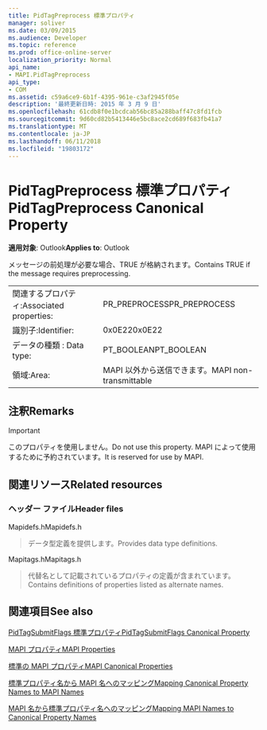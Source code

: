 ```yaml
---
title: PidTagPreprocess 標準プロパティ
manager: soliver
ms.date: 03/09/2015
ms.audience: Developer
ms.topic: reference
ms.prod: office-online-server
localization_priority: Normal
api_name:
- MAPI.PidTagPreprocess
api_type:
- COM
ms.assetid: c59a6ce9-6b1f-4395-961e-c3af2945f05e
description: '最終更新日時: 2015 年 3 月 9 日'
ms.openlocfilehash: 61cdb8f0e1bcdcab56bc85a288baff47c8fd1fcb
ms.sourcegitcommit: 9d60cd82b5413446e5bc8ace2cd689f683fb41a7
ms.translationtype: MT
ms.contentlocale: ja-JP
ms.lasthandoff: 06/11/2018
ms.locfileid: "19803172"
---
```

# <a name="pidtagpreprocess-canonical-property"></a><span data-ttu-id="b8f54-103">PidTagPreprocess 標準プロパティ</span><span class="sxs-lookup"><span data-stu-id="b8f54-103">PidTagPreprocess Canonical Property</span></span>

  
  
<span data-ttu-id="b8f54-104">**適用対象**: Outlook</span><span class="sxs-lookup"><span data-stu-id="b8f54-104">**Applies to**: Outlook</span></span> 
  
<span data-ttu-id="b8f54-105">メッセージの前処理が必要な場合、TRUE が格納されます。</span><span class="sxs-lookup"><span data-stu-id="b8f54-105">Contains TRUE if the message requires preprocessing.</span></span>
  
|||
|:-----|:-----|
|<span data-ttu-id="b8f54-106">関連するプロパティ:</span><span class="sxs-lookup"><span data-stu-id="b8f54-106">Associated properties:</span></span>  <br/> |<span data-ttu-id="b8f54-107">PR_PREPROCESS</span><span class="sxs-lookup"><span data-stu-id="b8f54-107">PR_PREPROCESS</span></span>  <br/> |
|<span data-ttu-id="b8f54-108">識別子:</span><span class="sxs-lookup"><span data-stu-id="b8f54-108">Identifier:</span></span>  <br/> |<span data-ttu-id="b8f54-109">0x0E22</span><span class="sxs-lookup"><span data-stu-id="b8f54-109">0x0E22</span></span>  <br/> |
|<span data-ttu-id="b8f54-110">データの種類 : </span><span class="sxs-lookup"><span data-stu-id="b8f54-110">Data type:</span></span>  <br/> |<span data-ttu-id="b8f54-111">PT_BOOLEAN</span><span class="sxs-lookup"><span data-stu-id="b8f54-111">PT_BOOLEAN</span></span>  <br/> |
|<span data-ttu-id="b8f54-112">領域:</span><span class="sxs-lookup"><span data-stu-id="b8f54-112">Area:</span></span>  <br/> |<span data-ttu-id="b8f54-113">MAPI 以外から送信できます。</span><span class="sxs-lookup"><span data-stu-id="b8f54-113">MAPI non-transmittable</span></span>  <br/> |
   
## <a name="remarks"></a><span data-ttu-id="b8f54-114">注釈</span><span class="sxs-lookup"><span data-stu-id="b8f54-114">Remarks</span></span>

> [!IMPORTANT]
> <span data-ttu-id="b8f54-115">このプロパティを使用しません。</span><span class="sxs-lookup"><span data-stu-id="b8f54-115">Do not use this property.</span></span> <span data-ttu-id="b8f54-116">MAPI によって使用するために予約されています。</span><span class="sxs-lookup"><span data-stu-id="b8f54-116">It is reserved for use by MAPI.</span></span> 
  
## <a name="related-resources"></a><span data-ttu-id="b8f54-117">関連リソース</span><span class="sxs-lookup"><span data-stu-id="b8f54-117">Related resources</span></span>

### <a name="header-files"></a><span data-ttu-id="b8f54-118">ヘッダー ファイル</span><span class="sxs-lookup"><span data-stu-id="b8f54-118">Header files</span></span>

<span data-ttu-id="b8f54-119">Mapidefs.h</span><span class="sxs-lookup"><span data-stu-id="b8f54-119">Mapidefs.h</span></span>
  
> <span data-ttu-id="b8f54-120">データ型定義を提供します。</span><span class="sxs-lookup"><span data-stu-id="b8f54-120">Provides data type definitions.</span></span>
    
<span data-ttu-id="b8f54-121">Mapitags.h</span><span class="sxs-lookup"><span data-stu-id="b8f54-121">Mapitags.h</span></span>
  
> <span data-ttu-id="b8f54-122">代替名として記載されているプロパティの定義が含まれています。</span><span class="sxs-lookup"><span data-stu-id="b8f54-122">Contains definitions of properties listed as alternate names.</span></span>
    
## <a name="see-also"></a><span data-ttu-id="b8f54-123">関連項目</span><span class="sxs-lookup"><span data-stu-id="b8f54-123">See also</span></span>



[<span data-ttu-id="b8f54-124">PidTagSubmitFlags 標準プロパティ</span><span class="sxs-lookup"><span data-stu-id="b8f54-124">PidTagSubmitFlags Canonical Property</span></span>](pidtagsubmitflags-canonical-property.md)


[<span data-ttu-id="b8f54-125">MAPI プロパティ</span><span class="sxs-lookup"><span data-stu-id="b8f54-125">MAPI Properties</span></span>](mapi-properties.md)
  
[<span data-ttu-id="b8f54-126">標準の MAPI プロパティ</span><span class="sxs-lookup"><span data-stu-id="b8f54-126">MAPI Canonical Properties</span></span>](mapi-canonical-properties.md)
  
[<span data-ttu-id="b8f54-127">標準プロパティ名から MAPI 名へのマッピング</span><span class="sxs-lookup"><span data-stu-id="b8f54-127">Mapping Canonical Property Names to MAPI Names</span></span>](mapping-canonical-property-names-to-mapi-names.md)
  
[<span data-ttu-id="b8f54-128">MAPI 名から標準プロパティ名へのマッピング</span><span class="sxs-lookup"><span data-stu-id="b8f54-128">Mapping MAPI Names to Canonical Property Names</span></span>](mapping-mapi-names-to-canonical-property-names.md)

